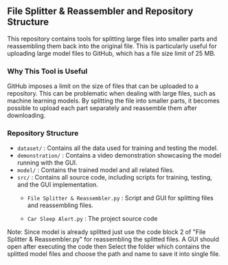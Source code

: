 ## File Splitter & Reassembler and Repository Structure

This repository contains tools for splitting large files into smaller parts and reassembling them back into the original file. This is particularly useful for uploading large model files to GitHub, which has a file size limit of 25 MB.

### Why This Tool is Useful

GitHub imposes a limit on the size of files that can be uploaded to a repository. This can be problematic when dealing with large files, such as machine learning models. By splitting the file into smaller parts, it becomes possible to upload each part separately and reassemble them after downloading.

### Repository Structure

- `dataset/` : Contains all the data used for training and testing the model.
- `demonstration/` : Contains a video demonstration showcasing the model running with the GUI.
- `model/` : Contains the trained model and all related files.
- `src/` : Contains all source code, including scripts for training, testing, and the GUI implementation.
  - `File Splitter & Reassembler.py` : Script and GUI for splitting files and reassembling files.

  - `Car Sleep Alert.py` : The project source code

Note: Since model is already splitted just use the code block 2 of "File Splitter & Reassembler.py" for reassembling the splitted files. A GUI should open after executing the code then Select the folder which contains the splitted model files and choose the path and name to save it into single file.
